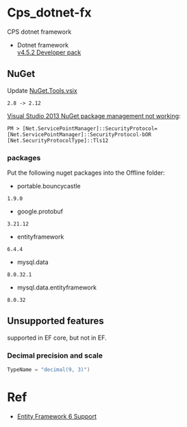 # Cps_dotnet-fx
CPS dotnet framework

- Dotnet framework    
[v4.5.2 Developer pack](https://dotnet.microsoft.com/en-us/download/dotnet-framework/net452)

## NuGet
Update [NuGet.Tools.vsix](https://nugetteam.gallerycdn.vsassets.io/extensions/nugetteam/nugetpackagemanagerforvisualstudio2013/2.12.0.817/1488284100949/105933/11/NuGet.Tools.vsix)
```
2.8 -> 2.12
```
[Visual Studio 2013 NuGet package management not working](https://stackoverflow.com/a/63574949):
```Package Manager Console
PM > [Net.ServicePointManager]::SecurityProtocol=[Net.ServicePointManager]::SecurityProtocol-bOR [Net.SecurityProtocolType]::Tls12
```

### packages
Put the following nuget packages into the Offline folder:

- portable.bouncycastle
```
1.9.0
```
- google.protobuf
```
3.21.12
```
- entityframework
```
6.4.4
```
- mysql.data
```
8.0.32.1
```
- mysql.data.entityframework
```
8.0.32
```

## Unsupported features
supported in EF core, but not in EF.

### Decimal precision and scale
```c#
TypeName = "decimal(9, 3)")
```

# Ref
- [Entity Framework 6 Support](https://dev.mysql.com/doc/connector-net/en/connector-net-entityframework60.html)
